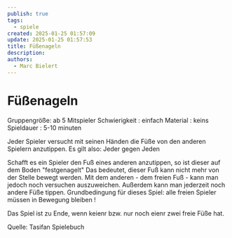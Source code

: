 ```yaml
---
publish: true
tags:
  - spiele
created: 2025-01-25 01:57:09
update: 2025-01-25 01:57:53
title: Füßenageln
description: 
authors:
  - Marc Bielert
---
```


# Füßenageln

Gruppengröße: ab 5 Mitspieler
Schwierigkeit : einfach
Material : keins
Spieldauer : 5-10 minuten

Jeder Spieler versucht mit seinen Händen die Füße von den anderen Spielern anzutippen. Es gilt also: Jeder gegen Jeden

Schafft es ein Spieler den Fuß eines anderen anzutippen, so ist dieser auf dem Boden "festgenagelt" Das bedeutet, dieser Fuß kann nicht mehr von der Stelle bewegt werden. Mit dem anderen - dem freien Fuß - kann man jedoch noch versuchen auszuweichen. Außerdem kann man jederzeit noch andere Füße tippen.
Grundbedingung für dieses Spiel: alle freien Spieler müssen in Bewegung bleiben !

Das Spiel ist zu Ende, wenn keienr bzw. nur noch eienr zwei freie Füße hat.

Quelle:
Tasifan Spielebuch